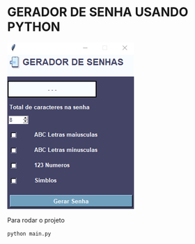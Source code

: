 # GERADOR DE SENHA USANDO PYTHON
![gif do projeto de gerador de senha](/img/GIF.gif "imagem do gerador de senhas.")

Para rodar o projeto
```bash
python main.py
```